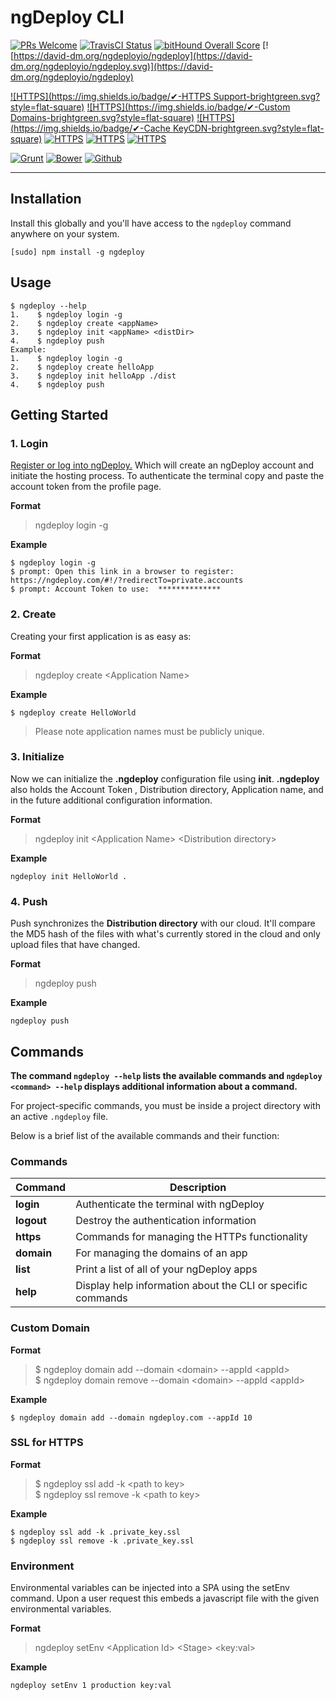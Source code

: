 # ngDeploy CLI 

[![PRs Welcome](https://img.shields.io/badge/PRs-welcome-brightgreen.svg?style=flat-square)](http://makeapullrequest.com)
[![TravisCI Status](https://travis-ci.org/NGDeployio/ngDeploy.svg)](https://travis-ci.org/NGDeployio)
[![bitHound Overall Score](https://www.bithound.io/github/NGDeployio/ngDeploy/badges/score.svg)](https://www.bithound.io/github/NGDeployio/ngDeploy)
[![https://david-dm.org/ngdeployio/ngdeploy](https://david-dm.org/ngdeployio/ngdeploy.svg)](https://david-dm.org/ngdeployio/ngdeploy)
 
[![HTTPS](https://img.shields.io/badge/✔-HTTPS Support-brightgreen.svg?style=flat-square)](http://ngdeploy.com/docs/https)
[![HTTPS](https://img.shields.io/badge/✔-Custom Domains-brightgreen.svg?style=flat-square)](http://ngdeploy.com/docs/custom-domains)
[![HTTPS](https://img.shields.io/badge/✔-Cache KeyCDN-brightgreen.svg?style=flat-square)](http://ngdeploy.com/docs/cache)
[![HTTPS](https://img.shields.io/badge/✔-Staging-brightgreen.svg?style=flat-square)](http://ngdeploy.com/docs/staging)
[![HTTPS](https://img.shields.io/badge/✔-Teams-brightgreen.svg?style=flat-square)](http://ngdeploy.com/docs/teams)
[![HTTPS](https://img.shields.io/badge/✔-Environment-brightgreen.svg?style=flat-square)](http://ngdeploy.com/docs/environment)

[![Grunt](https://img.shields.io/badge/✔-Grunt-brightgreen.svg?style=flat-square)](http://ngdeploy.com/docs/grunt)
[![Bower](https://img.shields.io/badge/✔-Bower-brightgreen.svg?style=flat-square)](http://ngdeploy.com/docs/bower)
[![Github](https://img.shields.io/badge/✔-Github-brightgreen.svg?style=flat-square)](http://ngdeploy.com/docs/github)


***

## Installation

Install this globally and you'll have access to the `ngdeploy` command anywhere on your system.

```shell
[sudo] npm install -g ngdeploy
```

## Usage

```shell
$ ngdeploy --help
1.    $ ngdeploy login -g
2.    $ ngdeploy create <appName>
3.    $ ngdeploy init <appName> <distDir>
4.    $ ngdeploy push
Example: 
1.    $ ngdeploy login -g
2.    $ ngdeploy create helloApp
3.    $ ngdeploy init helloApp ./dist
4.    $ ngdeploy push
```

## Getting Started

### 1. Login
[Register or log into ngDeploy.](https://ngdeploy.com/#!/?redirectTo=private.accounts) Which will create an ngDeploy account and initiate the hosting process. 
To authenticate the terminal copy and paste the account token from the profile page. 

**Format**

> ngdeploy login -g 

**Example**

```shell
$ ngdeploy login -g 
$ prompt: Open this link in a browser to register: https://ngdeploy.com/#!/?redirectTo=private.accounts
$ prompt: Account Token to use:  **************
```

### 2. Create
Creating your first application is as easy as:

**Format**  

> ngdeploy create \<Application Name> 

**Example**  

```shell
$ ngdeploy create HelloWorld
```

> Please note application names must be publicly unique.

### 3. Initialize
Now we can initialize the **.ngdeploy** configuration file using **init**. **.ngdeploy** also holds the Account Token
, Distribution directory, Application name, and in the future additional configuration information.

**Format**

> ngdeploy init \<Application Name> \<Distribution directory>

**Example**

```shell
ngdeploy init HelloWorld .  
```

### 4. Push
Push synchronizes the **Distribution directory** with our cloud. It'll compare the MD5 hash of 
the files with what's currently stored in the cloud and only upload files that have changed.

**Format**

> ngdeploy push

**Example**  

```shell
ngdeploy push
```

## Commands

**The command `ngdeploy --help` lists the available commands and `ngdeploy <command> --help` displays additional information about a command.**

For project-specific commands, you must be inside a project directory with an
active `.ngdeploy` file.

Below is a brief list of the available commands and their function:

### Commands

Command | Description
------- | -----------
**login** | Authenticate the terminal with ngDeploy
**logout** | Destroy the authentication information
**https** | Commands for managing the HTTPs functionality
**domain** |  For managing the domains of an app
**list** | Print a list of all of your ngDeploy apps
**help** | Display help information about the CLI or specific commands

### Custom Domain
<!--Additional documentation can be found at http://ngdeploy.com/docs/custom-domains.-->

**Format**

> $ ngdeploy domain add --domain \<domain> --appId \<appId>   
> $ ngdeploy domain remove --domain \<domain> --appId \<appId>  

**Example**

```shell
$ ngdeploy domain add --domain ngdeploy.com --appId 10
```

### SSL for HTTPS
<!--Additional documentation can be found at http://ngdeploy.com/docs/https-support.-->

**Format**

> $ ngdeploy ssl add -k \<path to key>  
> $ ngdeploy ssl remove -k \<path to key>    

**Example**

```shell
$ ngdeploy ssl add -k .private_key.ssl
$ ngdeploy ssl remove -k .private_key.ssl  
```


### Environment
<!--Additional documentation can be found at http://ngdeploy.com/docs/environment.-->

Environmental variables can be injected into a SPA using the setEnv command. Upon a 
user request this embeds a javascript file with the given environmental variables. 

**Format** 
> ngdeploy setEnv \<Application Id> \<Stage> \<key:val>

**Example**
```shell
ngdeploy setEnv 1 production key:val
```


